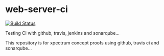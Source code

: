 # web-server-ci

[![Build Status](http://ec2-52-202-27-124.compute-1.amazonaws.com:8080/job/webserver-ci-pipeline/badge/icon)](http://ec2-52-202-27-124.compute-1.amazonaws.com:8080/job/webserver-ci-pipeline/)

Testing CI with github, travis, jenkins and sonarqube...

This repository is for xpectrum concept proofs using github, travis ci and sonarqube...
